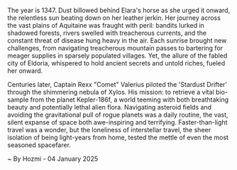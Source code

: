 
The year is 1347.  Dust billowed behind Elara's horse as she urged it onward, the relentless sun beating down on her leather jerkin.  Her journey across the vast plains of Aquitaine was fraught with peril: bandits lurked in shadowed forests, rivers swelled with treacherous currents, and the constant threat of disease hung heavy in the air.  Each sunrise brought new challenges, from navigating treacherous mountain passes to bartering for meager supplies in sparsely populated villages. Yet, the allure of the fabled city of Eldoria, whispered to hold ancient secrets and untold riches, fueled her onward.

Centuries later, Captain Rexx "Comet" Valerius piloted the 'Stardust Drifter' through the shimmering nebula of Xylos.  His mission: to retrieve a vital bio-sample from the planet Kepler-186f, a world teeming with both breathtaking beauty and potentially lethal alien flora.  Navigating asteroid fields and avoiding the gravitational pull of rogue planets was a daily routine, the vast, silent expanse of space both awe-inspiring and terrifying.  Faster-than-light travel was a wonder, but the loneliness of interstellar travel, the sheer isolation of being light-years from home, tested the mettle of even the most seasoned spacefarer.

~ By Hozmi - 04 January 2025
